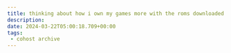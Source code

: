 ```yaml
---
title: thinking about how i own my games more with the roms downloaded to my little handheld emulator i bought for $60 than i do on steam
description:
date: 2024-03-22T05:00:18.709+00:00
tags:
 - cohost archive
---
```

